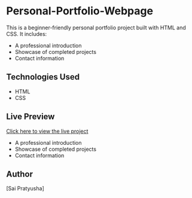 # Personal-Portfolio-Webpage
This is a beginner-friendly personal portfolio project built with HTML and CSS. It includes:
- A professional introduction
- Showcase of completed projects
- Contact information

## Technologies Used
- HTML
- CSS

## Live Preview
[Click here to view the live project](https://codepen.io/Sai-Pratyusha/pen/bNGpjEp)

- A professional introduction
- Showcase of completed projects
- Contact information

## Author
[Sai Pratyusha]
